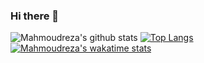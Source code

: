### Hi there 👋

<!--
**mentezami/mentezami** is a ✨ _special_ ✨ repository because its `README.md` (this file) appears on your GitHub profile.

Here are some ideas to get you started:

- 🔭 I’m currently working on ...
- 🌱 I’m currently learning ...
- 👯 I’m looking to collaborate on ...
- 🤔 I’m looking for help with ...
- 💬 Ask me about ...
- 📫 How to reach me: ...
- 😄 Pronouns: ...
- ⚡ Fun fact: ...
-->

![Mahmoudreza's github stats](https://github-readme-stats.vercel.app/api?username=mentezami&count_private=true&show_icons=true&theme=nightowl)
[![Top Langs](https://github-readme-stats.vercel.app/api/top-langs/?username=mentezami&theme=nightowl&locale=JavaScript)](https://github.com/anuraghazra/github-readme-stats)
[![Mahmoudreza's wakatime stats](https://github-readme-stats.vercel.app/api/wakatime?username=mentezami)](https://github.com/anuraghazra/github-readme-stats)

